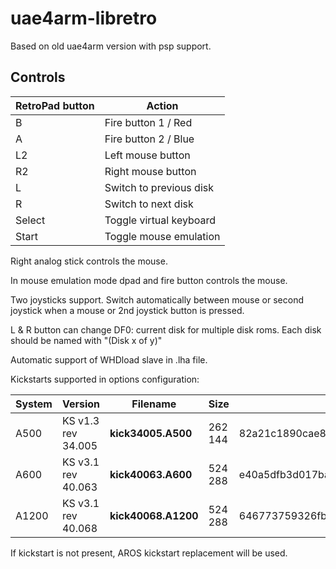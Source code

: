 # uae4arm-libretro

Based on old uae4arm version with psp support.

## Controls

|RetroPad button|Action|
|---|---|
|B|Fire button 1 / Red|
|A|Fire button 2 / Blue|
|L2|Left mouse button|
|R2|Right mouse button|
|L|Switch to previous disk|
|R|Switch to next disk|
|Select|Toggle virtual keyboard|
|Start|Toggle mouse emulation|

Right analog stick controls the mouse.

In mouse emulation mode dpad and fire button controls the mouse.

Two joysticks support. Switch automatically between mouse or second joystick when a mouse or 2nd joystick button is pressed.

L & R button can change DF0: current disk for multiple disk roms. Each disk should be named with "(Disk x of y)"

Automatic support of WHDload slave in .lha file. 

Kickstarts supported in options configuration:

|System|Version|Filename|Size|MD5|
|---|---|---|---|---|
|A500|KS v1.3 rev 34.005|**kick34005.A500**|262 144|82a21c1890cae844b3df741f2762d48d|
|A600|KS v3.1 rev 40.063|**kick40063.A600**|524 288|e40a5dfb3d017ba8779faba30cbd1c8e|
|A1200|KS v3.1 rev 40.068|**kick40068.A1200**|524 288|646773759326fbac3b2311fd8c8793ee|

If kickstart is not present, AROS kickstart replacement will be used.